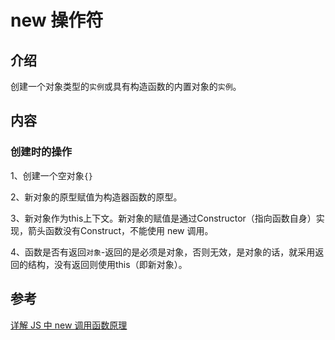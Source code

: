 # new 操作符

## 介绍

创建一个对象类型的`实例`或具有构造函数的内置对象的`实例`。

## 内容

### 创建时的操作

1、创建一个空对象`{}`

2、新对象的原型赋值为构造器函数的原型。

3、新对象作为this上下文。新对象的赋值是通过Constructor（指向函数自身）实现，箭头函数没有Construct，不能使用 new 调用。

4、函数是否有返回`对象`-返回的是必须是对象，否则无效，是对象的话，就采用返回的结构，没有返回则使用this（即新对象）。

## 参考

[详解 JS 中 new 调用函数原理](https://segmentfault.com/a/1190000015424508)